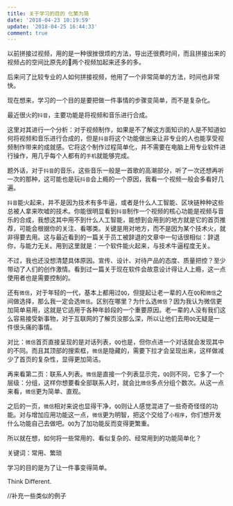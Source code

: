 ```yaml
---
title: 关于学习的目的 化繁为简
date: '2018-04-23 10:19:59'
update: '2018-04-25 16:44:33'
comment: true
---
```


以前拼接过视频，用的是一种很挫很烦的方法，导出还很费时间，而且拼接出来的视频占的空间比原先的两个视频加起来还多的多。

后来问了比较专业的人如何拼接视频，他用了一个非常简单的方法，时间也非常快。

现在想来，学习的一个目的是要把做一件事情的步骤变简单，而不是复杂化。

最近很火的`抖音`，主要功能是将视频和音乐进行合成。

这里对其进行一个分析：对于视频制作，如果是不了解这方面知识的人是不知道如何将视频和音乐进行合成的，但是`抖音`将这个功能做出来让非专业的人也能享受视频制作带来的成就感。它将这个制作过程简单化，并不需要在电脑上用专业软件进行操作，用几乎每个人都有的`手机`就能够完成。

题外话，对于`抖音`的音乐，这些音乐一般是一首歌的高潮部分，听了一次还想再听一次的那种，这可能也是玩`抖音`会上瘾的一个原因，我看一个视频一般会多看好几遍。

`抖音`能火起来，并不是因为技术有多牛逼，或者是什么人工智能、区块链种种这些总被人拿来吹嘘的技术。你能很明显看到`抖音`制作一个视频的核心功能是视频与音乐的合成，我想这其中用不到什么人工智能，能想到会用到的地方就是它的首页推荐，可能会根据你的关注、看哪类。关键是用对地方，而不是因为某个技术火，就非得要去用。这与最近看到的一篇关于员工被辞退的文章中一句话很相似：辞退你，与能力无关。用到这里就是：一个软件能火起来，与技术牛逼程度无关。

不过，我也还没想清楚具体原因。宣传、设计、对待产品的态度、质量把控？至少带动了人们的创作激情。看到过一篇关于现在软件会故意设计得让人上瘾，这一点使用者也是需要控制的。

还有`微信`，对于年轻的一代，基本上都用过`QQ`，但提起让老一辈的人在`QQ`和`微信`之间做选择，那么我一定会选`微信`。区别在哪里？为什么选`微信`？因为我认为微信更加简单易用，这就是它适用于各种年龄段的一个重要原因。老一辈的人没有我们这么容易接受新事物，对于互联网的了解页没那么深，所以让他们去用`QQ`无疑是一件很头痛的事情。

对比：`微信`首页直接呈现的是对话列表，`QQ`也是，但你点进一个对话就会发现其中的不同。而且其顶部的搜索框，`微信`是隐藏的，需要下拉才会呈现出来，这样做减少了首页的复杂性，显得更加简洁。

再来看第二页：联系人列表。`微信`是直接一个列表显示完，`QQ`则不同，它多了一个层级：分组，这样你想要看全部联系人时，就会比`微信`多点分组个数次。从这一点来看，`微信`更为简单、直观。

之后的一页，`微信`相对来说也显得干净，`QQ`则让人感觉混进了一些奇奇怪怪的功能。对与增加应用功能这一点，`微信`更为明智，把这个交给了`小程序`，你们想开发什么功能自己去做吧。`QQ`为了加功能反而变得更繁重。

所以就在想，如何将一些常用的、看似复杂的、经常用到的功能简单化？

关键词：常用、繁琐

学习的目的是为了让一件事变得简单。

Think Different.

//补充一些类似的例子